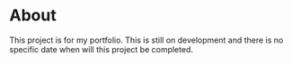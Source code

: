 # About

This project is for my portfolio. This is still on development and there is no specific date when will this project be completed.
